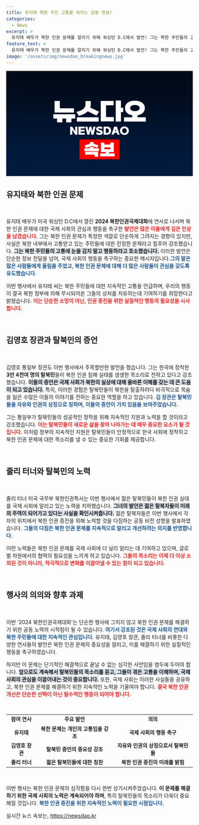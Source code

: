 ```yaml
---
title: 유지태 북한 주민 고통을 외치는 감동 연설!
categories:
  - News
excerpt: >
  유지태 배우가 북한 인권 문제를 알리기 위해 워싱턴 D.C에서 발언! 그는 북한 주민들의 고통을 외면하지 말고 행동할 것을 강력히 촉구했습니다. 북한 인권 향상을 위한 새로운 흐름이 시작되고 있습니다.
feature_text: >
  유지태 배우가 북한 인권 문제를 알리기 위해 워싱턴 D.C에서 발언! 그는 북한 주민들의 고통을 외면하지 말고 행동할 것을 강력히 촉구했습니다. 북한 인권 향상을 위한 새로운 흐름이 시작되고 있습니다.
image: '/assets/img/newsdao_breakingnews.jpg'
---
```


<p><img src="/assets/img/newsdao_breakingnews.jpg" alt="implanttips 속보" /></p>

<h2 data-ke-size="size26">유지태와 북한 인권 문제</h2>

<p data-ke-size="size16">&nbsp;</p>

<p>유지태 배우가 미국 워싱턴 D.C에서 열린 <b>2024 북한인권국제대화</b>에 연사로 나서며 북한 인권 문제에 대한 국제 사회의 관심과 행동을 촉구한 <b><span style="color: #ee2323;">발언은 많은 이들에게 깊은 인상을 남겼습니다.</span></b> 그는 북한 인권 문제가 특정한 색깔로 단순하게 그려지는 경향이 있지만, 사실은 북한 내부에서 고통받고 있는 주민들에 대한 진정한 문제라고 힘주어 강조했습니다. <b><span style="background-color: #21538527;">그는 북한 주민들의 고통에 눈을 감지 말고 행동하라고 호소했습니다.</span></b> 이러한 발언은 단순한 정보 전달을 넘어, 국제 사회의 행동을 촉구하는 중요한 메시지입니다.<b><span style="color: #1a5490;">그의 말은 많은 사람들에게 울림을 주었고, 북한 인권 문제에 대해 더 많은 사람들이 관심을 갖도록 유도했습니다.</span></b> </p>

<p>이번 행사에서 유지태 씨는 북한 주민들에 대한 지속적인 고통을 언급하며, 우리의 행동이 결국 북한 정부에 의해 무시되어온 그들의 상처를 치유하는데 기여하기를 희망한다고 밝혔습니다. <b><span style="color: #ee2323;">이는 단순한 소망이 아닌, 인권 증진을 위한 실질적인 행동의 필요성을 시사합니다.</span></b> </p>

<p data-ke-size="size16">&nbsp;</p>

<h2 data-ke-size="size26">김영호 장관과 탈북민의 증언</h2>

<p data-ke-size="size16">&nbsp;</p>

<p>김영호 통일부 장관도 이번 행사에서 주목할만한 발언을 했습니다. 그는 한국에 정착한 <b>3만 4천여 명의 탈북민</b>들이 북한 인권 침해 실태를 생생한 목소리로 전하고 있다고 강조했습니다. <b><span style="background-color: #21538527;">이들의 증언은 국제 사회가 북한의 실상에 대해 올바른 이해를 갖는 데 큰 도움이 되고 있습니다.</span></b> 특히, 이러한 경험은 탈북민들이 북한을 탈출하려다 비극적으로 목숨을 잃은 수많은 이들의 이야기를 전하는 중요한 역할을 하고 있습니다. <b><span style="color: #1a5490;">김 장관은 탈북민들을 자유와 인권의 상징으로 칭하며, 이들의 증언이 가치 있음을 보여주었습니다.</span></b> </p>

<p>그는 통일부가 탈북민들의 성공적인 정착을 위해 지속적인 지원과 노력을 할 것이라고 강조했습니다. <b><span style="color: #ee2323;">이는 탈북민들이 새로운 삶을 찾아 나아가는 데 매우 중요한 요소가 될 것입니다.</span></b> 이처럼 정부의 지속적인 지원은 탈북민들이 안정적으로 한국 사회에 정착하고 북한 인권 문제에 대한 목소리를 낼 수 있는 중요한 기회를 제공합니다.</p>

<p data-ke-size="size16">&nbsp;</p>

<h2 data-ke-size="size26">줄리 터너와 탈북민의 노력</h2>

<p data-ke-size="size16">&nbsp;</p>

<p>줄리 터너 미국 국무부 북한인권특사는 이번 행사에서 젊은 탈북민들이 북한 인권 실태를 국제 사회에 알리고 있는 노력을 치하했습니다. <b><span style="background-color: #21538527;">그녀의 발언은 젊은 탈북자들이 미래의 주역이 되어가고 있다는 사실을 확인시켜줍니다.</span></b> 젊은 탈북자들은 이번 행사에서 각자의 위치에서 북한 인권 증진을 위해 노력할 것을 다짐하는 공동 비전 성명을 발표하였습니다. <b><span style="color: #1a5490;">그들의 다짐은 북한 인권 문제를 지속적으로 알리고 개선하려는 의지를 반영합니다.</span></b> </p>

<p>이런 노력들은 북한 인권 문제를 국제 사회에 더 널리 알리는 데 기여하고 있으며, 글로벌 차원에서의 협력의 필요성을 느끼게 하고 있습니다. <b><span style="color: #ee2323;">그들의 목소리는 이제 더 이상 소외된 것이 아니라, 적극적으로 변화를 이끌어낼 수 있는 힘이 되고 있습니다.</span></b> </p>

<p data-ke-size="size16">&nbsp;</p>

<h2 data-ke-size="size26">행사의 의의와 향후 과제</h2>

<p data-ke-size="size16">&nbsp;</p>

<p>이번 '2024 북한인권국제대화'는 단순한 행사에 그치지 않고 북한 인권 문제를 해결하기 위한 공동 노력의 시작점이 될 수 있습니다. <b><span style="color: #1a5490;">여기서 강조된 것은 국제 사회의 연대와 북한 주민들에 대한 지속적인 관심입니다.</span></b> 유지태, 김영호 장관, 줄리 터너를 비롯한 다양한 연사들의 발언은 북한 인권 문제의 중요성을 알리고, 이를 해결하기 위한 실질적인 행동을 촉구하였습니다. </p>

<p>하지만 이 문제는 단기적인 해결책으로 끝날 수 없는 심각한 사안임을 염두에 두어야 합니다. <b><span style="background-color: #21538527;">앞으로도 계속해서 탈북민들의 목소리를 듣고, 그들이 겪은 고통을 이해하며, 국제 사회의 관심을 이끌어내는 것이 중요합니다.</span></b> 또한, 국제 사회는 이러한 사실들을 공유하고, 북한 인권 문제를 해결하기 위한 지속적인 노력을 기울여야 합니다. <b><span style="color: #ee2323;">결국 북한 인권 개선은 단순한 선택이 아닌 필수적인 행동이 되어야 합니다.</span></b> </p>

<p data-ke-size="size16">&nbsp;</p>

<table style="width: 100%;">
<tr>
<td style="text-align: center; height: 17px;"><b>참여 연사</b></td>
<td style="text-align: center; height: 17px;"><b>주요 발언</b></td>
<td style="text-align: center; height: 17px;"><b>의의</b></td>
</tr>
<tr>
<td style="text-align: center; height: 17px;"><b>유지태</b></td>
<td style="text-align: center; height: 17px;"><b>북한 문제는 개인의 고통임을 강조</b></td>
<td style="text-align: center; height: 17px;"><b>국제 사회의 행동 촉구</b></td>
</tr>
<tr>
<td style="text-align: center; height: 17px;"><b>김영호 장관</b></td>
<td style="text-align: center; height: 17px;"><b>탈북민 증언의 중요성 강조</b></td>
<td style="text-align: center; height: 17px;"><b>자유와 인권의 상징으로서 탈북민들</b></td>
</tr>
<tr>
<td style="text-align: center; height: 17px;"><b>줄리 터너</b></td>
<td style="text-align: center; height: 17px;"><b>젊은 탈북민들에 대한 칭찬</b></td>
<td style="text-align: center; height: 17px;"><b>북한 인권 증진의 미래를 밝힘</b></td>
</tr>
</table>

<p data-ke-size="size16">&nbsp;</p>

<p>이번 행사는 북한 인권 문제의 심각함을 다시 한번 상기시켜주었습니다. <b>이 문제를 해결하기 위한 국제 사회의 노력은 계속되어야 하며</b>, 특히 탈북민들의 목소리가 더욱더 중요해질 것입니다. <b><span style="color: #1a5490;">북한 인권 증진을 위한 지속적인 노력이 필요한 시점입니다.</span></b> </p>
실시간 뉴스 속보는, <a href="https://newsdao.kr" rel="dofollow">https://newsdao.kr</a>



